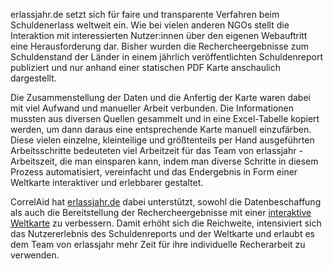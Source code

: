 erlassjahr.de setzt sich für faire und transparente Verfahren beim Schuldenerlass weltweit ein. Wie bei vielen anderen NGOs stellt die Interaktion mit interessierten Nutzer:innen über den eigenen Webauftritt eine Herausforderung dar. Bisher wurden die Rechercheergebnisse zum Schuldenstand der Länder in einem jährlich veröffentlichten Schuldenreport publiziert und nur anhand einer statischen PDF Karte anschaulich dargestellt.


Die Zusammenstellung der Daten und die Anfertig der Karte waren dabei mit viel Aufwand und manueller Arbeit verbunden. Die Informationen mussten aus diversen Quellen gesammelt und in eine Excel-Tabelle kopiert werden, um dann daraus eine entsprechende Karte manuell einzufärben. Diese vielen einzelne, kleinteilige und größtenteils per Hand ausgeführten Arbeitsschritte bedeuteten viel Arbeitzeit für das Team von erlassjahr - Arbeitszeit, die man einsparen kann, indem man diverse Schritte in diesem Prozess automatisiert, vereinfacht und das Endergebnis in Form einer Weltkarte interaktiver und erlebbarer gestaltet.


CorrelAid hat [erlassjahr.de](http://erlassjahr.de/) dabei unterstützt, sowohl die Datenbeschaffung als auch die Bereitstellung der Rechercheergebnisse mit einer [interaktive Weltkarte](https://erlassjahr.de/informieren/karte-ueberschuldete-staaten-weltweit/) zu verbessern. Damit erhöht sich die Reichweite, intensiviert sich das Nutzererlebnis des Schuldenreports und der Weltkarte und erlaubt es dem Team von erlassjahr mehr Zeit für ihre individuelle Recherarbeit zu verwenden.
